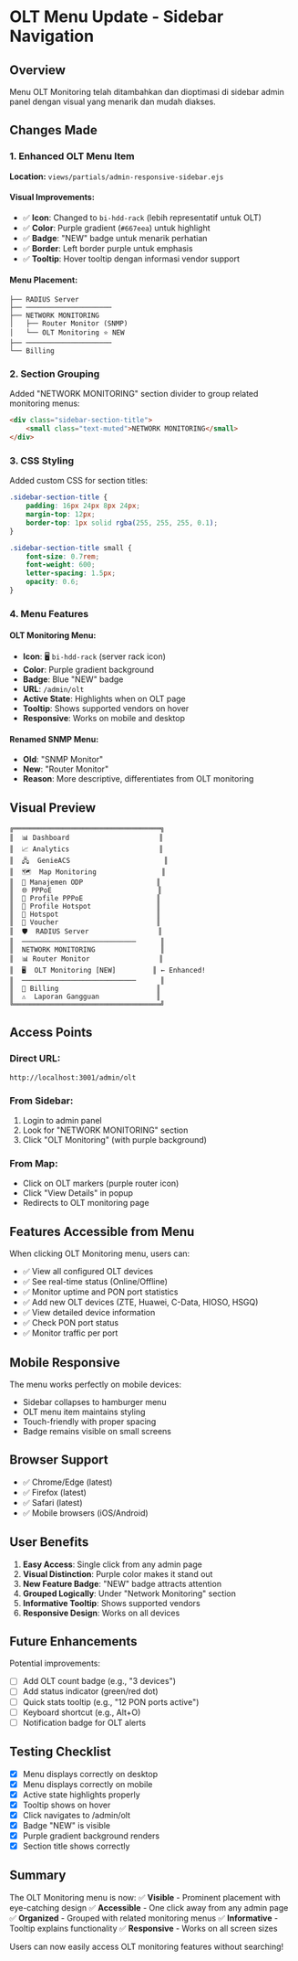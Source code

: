 # OLT Menu Update - Sidebar Navigation

## Overview
Menu OLT Monitoring telah ditambahkan dan dioptimasi di sidebar admin panel dengan visual yang menarik dan mudah diakses.

## Changes Made

### 1. Enhanced OLT Menu Item
**Location:** `views/partials/admin-responsive-sidebar.ejs`

#### Visual Improvements:
- ✅ **Icon**: Changed to `bi-hdd-rack` (lebih representatif untuk OLT)
- ✅ **Color**: Purple gradient (`#667eea`) untuk highlight
- ✅ **Badge**: "NEW" badge untuk menarik perhatian
- ✅ **Border**: Left border purple untuk emphasis
- ✅ **Tooltip**: Hover tooltip dengan informasi vendor support

#### Menu Placement:
```
├── RADIUS Server
├── ─────────────────────
├── NETWORK MONITORING
│   ├── Router Monitor (SNMP)
│   └── OLT Monitoring ⭐ NEW
├── ─────────────────────
└── Billing
```

### 2. Section Grouping
Added "NETWORK MONITORING" section divider to group related monitoring menus:

```html
<div class="sidebar-section-title">
    <small class="text-muted">NETWORK MONITORING</small>
</div>
```

### 3. CSS Styling
Added custom CSS for section titles:

```css
.sidebar-section-title {
    padding: 16px 24px 8px 24px;
    margin-top: 12px;
    border-top: 1px solid rgba(255, 255, 255, 0.1);
}

.sidebar-section-title small {
    font-size: 0.7rem;
    font-weight: 600;
    letter-spacing: 1.5px;
    opacity: 0.6;
}
```

### 4. Menu Features

#### OLT Monitoring Menu:
- **Icon**: 🖥️ `bi-hdd-rack` (server rack icon)
- **Color**: Purple gradient background
- **Badge**: Blue "NEW" badge
- **URL**: `/admin/olt`
- **Active State**: Highlights when on OLT page
- **Tooltip**: Shows supported vendors on hover
- **Responsive**: Works on mobile and desktop

#### Renamed SNMP Menu:
- **Old**: "SNMP Monitor"
- **New**: "Router Monitor"
- **Reason**: More descriptive, differentiates from OLT monitoring

## Visual Preview

```
╔════════════════════════════════════╗
║  📊 Dashboard                      ║
║  📈 Analytics                      ║
║  🖧  GenieACS                       ║
║  🗺️  Map Monitoring                ║
║  🔗 Manajemen ODP                  ║
║  🌐 PPPoE                          ║
║  👤 Profile PPPoE                  ║
║  📡 Profile Hotspot                ║
║  📶 Hotspot                        ║
║  🎫 Voucher                        ║
║  🛡️  RADIUS Server                 ║
║  ────────────────────────────      ║
║  NETWORK MONITORING                ║
║  📊 Router Monitor                 ║
║  🖥️  OLT Monitoring [NEW]         ║ ← Enhanced!
║  ────────────────────────────      ║
║  🧾 Billing                        ║
║  ⚠️  Laporan Gangguan              ║
╚════════════════════════════════════╝
```

## Access Points

### Direct URL:
```
http://localhost:3001/admin/olt
```

### From Sidebar:
1. Login to admin panel
2. Look for "NETWORK MONITORING" section
3. Click "OLT Monitoring" (with purple background)

### From Map:
- Click on OLT markers (purple router icon)
- Click "View Details" in popup
- Redirects to OLT monitoring page

## Features Accessible from Menu

When clicking OLT Monitoring menu, users can:
- ✅ View all configured OLT devices
- ✅ See real-time status (Online/Offline)
- ✅ Monitor uptime and PON port statistics
- ✅ Add new OLT devices (ZTE, Huawei, C-Data, HIOSO, HSGQ)
- ✅ View detailed device information
- ✅ Check PON port status
- ✅ Monitor traffic per port

## Mobile Responsive

The menu works perfectly on mobile devices:
- Sidebar collapses to hamburger menu
- OLT menu item maintains styling
- Touch-friendly with proper spacing
- Badge remains visible on small screens

## Browser Support

- ✅ Chrome/Edge (latest)
- ✅ Firefox (latest)
- ✅ Safari (latest)
- ✅ Mobile browsers (iOS/Android)

## User Benefits

1. **Easy Access**: Single click from any admin page
2. **Visual Distinction**: Purple color makes it stand out
3. **New Feature Badge**: "NEW" badge attracts attention
4. **Grouped Logically**: Under "Network Monitoring" section
5. **Informative Tooltip**: Shows supported vendors
6. **Responsive Design**: Works on all devices

## Future Enhancements

Potential improvements:
- [ ] Add OLT count badge (e.g., "3 devices")
- [ ] Add status indicator (green/red dot)
- [ ] Quick stats tooltip (e.g., "12 PON ports active")
- [ ] Keyboard shortcut (e.g., Alt+O)
- [ ] Notification badge for OLT alerts

## Testing Checklist

- [x] Menu displays correctly on desktop
- [x] Menu displays correctly on mobile
- [x] Active state highlights properly
- [x] Tooltip shows on hover
- [x] Click navigates to /admin/olt
- [x] Badge "NEW" is visible
- [x] Purple gradient background renders
- [x] Section title shows correctly

## Summary

The OLT Monitoring menu is now:
✅ **Visible** - Prominent placement with eye-catching design
✅ **Accessible** - One click away from any admin page
✅ **Organized** - Grouped with related monitoring menus
✅ **Informative** - Tooltip explains functionality
✅ **Responsive** - Works on all screen sizes

Users can now easily access OLT monitoring features without searching!
